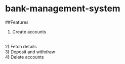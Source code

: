 # bank-management-system
##Features
1) Create accounts
<br>
2) Fetch details
<br>
3) Deposit and withdraw
<br>
4) Delete accounts
